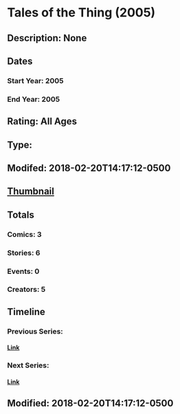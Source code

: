 # Tales of the Thing (2005)
## Description: None
## Dates
### Start Year: 2005
### End Year: 2005
## Rating: All Ages
## Type: 
## Modifed: 2018-02-20T14:17:12-0500
## [Thumbnail](http://i.annihil.us/u/prod/marvel/i/mg/6/40/5a8c74223f26b.jpg)
## Totals
### Comics: 3
### Stories: 6
### Events: 0
### Creators: 5
## Timeline
### Previous Series: 
#### [Link]()
### Next Series: 
#### [Link]()
## Modified: 2018-02-20T14:17:12-0500